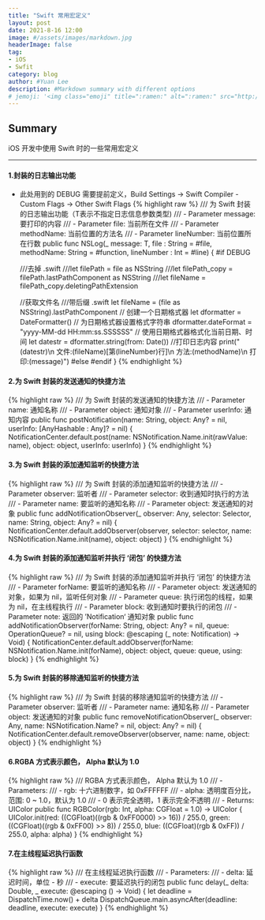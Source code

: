 ```yaml
---
title: "Swift 常用宏定义"
layout: post
date: 2021-8-16 12:00
image: #/assets/images/markdown.jpg
headerImage: false
tag:
- iOS
- Swfit
category: blog
author: #Yuan Lee
description: #Markdown summary with different options
# jemoji: '<img class="emoji" title=":ramen:" alt=":ramen:" src="http://localhost:4000/assets/images/profile.jpg" height="20" width="20" align="absmiddle">'
---
```


## Summary

iOS 开发中使用 Swift 时的一些常用宏定义

---

#### 1.封装的日志输出功能
- 此处用到的 DEBUG 需要提前定义，Build Settings -> Swift Compiler - Custom Flags -> Other Swift Flags
{% highlight raw %}
/// 为 Swift 封装的日志输出功能（T表示不指定日志信息参数类型)
/// - Parameter message:    要打印的内容
/// - Parameter file:       当前所在文件
/// - Parameter methodName: 当前位置的方法名
/// - Parameter lineNumber: 当前位置所在行数
public func NSLog<T>(_ message: T, file : String = #file, methodName: String = #function, lineNumber : Int = #line) {
    #if DEBUG

    ///去掉 .swift
    ///let filePath = file as NSString
    ///let filePath_copy = filePath.lastPathComponent as NSString
    ///let fileName = filePath_copy.deletingPathExtension
    
    //获取文件名
    ///带后缀 .swift
    let fileName = (file as NSString).lastPathComponent
    // 创建一个日期格式器
    let dformatter = DateFormatter()
    // 为日期格式器设置格式字符串
    dformatter.dateFormat = "yyyy-MM-dd HH:mm:ss.SSSSSS"
    // 使用日期格式器格式化当前日期、时间
    let datestr = dformatter.string(from: Date())
    //打印日志内容
    print("\(datestr)\n    文件:\(fileName)[第\(lineNumber)行]\n    方法:\(methodName)\n    打印:\(message)")
    #else
    #endif
}
{% endhighlight %}

#### 2.为 Swift 封装的发送通知的快捷方法
{% highlight raw %}
/// 为 Swift 封装的发送通知的快捷方法
/// - Parameter name:      通知名称
/// - Parameter object:    通知对象
/// - Parameter userInfo:  通知内容
public func postNotification(name: String, object: Any? = nil, userInfo: [AnyHashable : Any]? = nil) {
    NotificationCenter.default.post(name: NSNotification.Name.init(rawValue: name), object: object, userInfo: userInfo)
}
{% endhighlight %}

#### 3.为 Swift 封装的添加通知监听的快捷方法
{% highlight raw %}
/// 为 Swift 封装的添加通知监听的快捷方法
/// - Parameter observer: 监听者
/// - Parameter selector: 收到通知时执行的方法
/// - Parameter name:     要监听的通知名称
/// - Parameter object:   发送通知的对象
public func addNotificationObserver(_ observer: Any, selector: Selector, name: String, object: Any? = nil) {
    NotificationCenter.default.addObserver(observer, selector: selector, name: NSNotification.Name.init(name), object: object)
}
{% endhighlight %}

#### 4.为 Swift 封装的添加通知监听并执行 ‘闭包’ 的快捷方法
{% highlight raw %}
/// 为 Swift 封装的添加通知监听并执行 ‘闭包’ 的快捷方法
/// - Parameter forName: 要监听的通知名称
/// - Parameter object:  发送通知的对象，如果为 nil，监听任何对象
/// - Parameter queue:   执行闭包的线程，如果为 nil，在主线程执行
/// - Parameter block:   收到通知时要执行的闭包
/// - Parameter note:    返回的 ’Notification‘ 通知对象
public func addNotificationObserver(forName: String, object: Any? = nil, queue: OperationQueue? = nil, using block: @escaping (_ note: Notification) -> Void) {
    NotificationCenter.default.addObserver(forName: NSNotification.Name.init(forName), object: object, queue: queue, using: block)
}
{% endhighlight %}

#### 5.为 Swift 封装的移除通知监听的快捷方法
{% highlight raw %}
/// 为 Swift 封装的移除通知监听的快捷方法
/// - Parameter observer: 监听者
/// - Parameter name:     通知名称
/// - Parameter object:   发送通知的对象
public func removeNotificationObserver(_ observer: Any, name: NSNotification.Name? = nil, object: Any? = nil) {
    NotificationCenter.default.removeObserver(observer, name: name, object: object)
}
{% endhighlight %}

#### 6.RGBA 方式表示颜色， Alpha 默认为 1.0
{% highlight raw %}
/// RGBA 方式表示颜色， Alpha 默认为 1.0
/// - Parameters:
///   - rgb:   十六进制数字，如 0xFFFFFF
///   - alpha: 透明度百分比，范围: 0 ~ 1.0，默认为 1.0
///     - 0 表示完全透明，1 表示完全不透明
/// - Returns: UIColor
public func RGBColor(rgb: Int, alpha: CGFloat = 1.0) -> UIColor {
    UIColor.init(red: ((CGFloat)((rgb & 0xFF0000) >> 16)) / 255.0, green: ((CGFloat)((rgb & 0xFF00) >> 8)) / 255.0, blue: ((CGFloat)(rgb & 0xFF)) / 255.0, alpha: alpha)
}
{% endhighlight %}

#### 7.在主线程延迟执行函数
{% highlight raw %}
/// 在主线程延迟执行函数
/// - Parameters:
///   - delta:   延迟时间，单位 - 秒
///   - execute: 要延迟执行的闭包
public func delay(_ delta: Double, _ execute: @escaping () -> Void) {
    let deadline = DispatchTime.now() + delta
    DispatchQueue.main.asyncAfter(deadline: deadline, execute: execute)
}
{% endhighlight %}